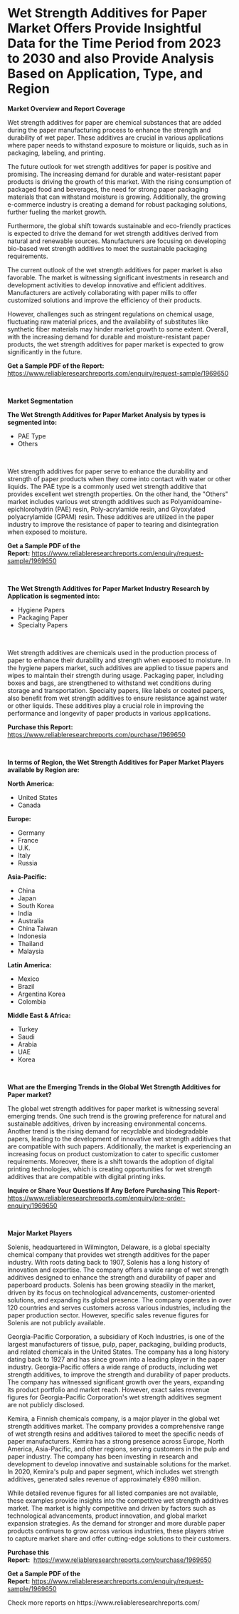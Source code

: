 <p><h1>Wet Strength Additives for Paper Market Offers Provide Insightful Data for the Time Period from 2023 to 2030 and also Provide Analysis Based on Application, Type, and Region</h1></p><p><strong>Market Overview and Report Coverage</strong></p>
<p><p>Wet strength additives for paper are chemical substances that are added during the paper manufacturing process to enhance the strength and durability of wet paper. These additives are crucial in various applications where paper needs to withstand exposure to moisture or liquids, such as in packaging, labeling, and printing.</p><p>The future outlook for wet strength additives for paper is positive and promising. The increasing demand for durable and water-resistant paper products is driving the growth of this market. With the rising consumption of packaged food and beverages, the need for strong paper packaging materials that can withstand moisture is growing. Additionally, the growing e-commerce industry is creating a demand for robust packaging solutions, further fueling the market growth.</p><p>Furthermore, the global shift towards sustainable and eco-friendly practices is expected to drive the demand for wet strength additives derived from natural and renewable sources. Manufacturers are focusing on developing bio-based wet strength additives to meet the sustainable packaging requirements.</p><p>The current outlook of the wet strength additives for paper market is also favorable. The market is witnessing significant investments in research and development activities to develop innovative and efficient additives. Manufacturers are actively collaborating with paper mills to offer customized solutions and improve the efficiency of their products.</p><p>However, challenges such as stringent regulations on chemical usage, fluctuating raw material prices, and the availability of substitutes like synthetic fiber materials may hinder market growth to some extent. Overall, with the increasing demand for durable and moisture-resistant paper products, the wet strength additives for paper market is expected to grow significantly in the future.</p></p>
<p><strong>Get a Sample PDF of the Report:</strong> <a href="https://www.reliableresearchreports.com/enquiry/request-sample/1969650">https://www.reliableresearchreports.com/enquiry/request-sample/1969650</a></p>
<p>&nbsp;</p>
<p><strong>Market Segmentation</strong></p>
<p><strong>The Wet Strength Additives for Paper Market Analysis by types is segmented into:</strong></p>
<p><ul><li>PAE Type</li><li>Others</li></ul></p>
<p>&nbsp;</p>
<p><p>Wet strength additives for paper serve to enhance the durability and strength of paper products when they come into contact with water or other liquids. The PAE type is a commonly used wet strength additive that provides excellent wet strength properties. On the other hand, the "Others" market includes various wet strength additives such as Polyamidoamine-epichlorohydrin (PAE) resin, Poly-acrylamide resin, and Glyoxylated polyacrylamide (GPAM) resin. These additives are utilized in the paper industry to improve the resistance of paper to tearing and disintegration when exposed to moisture.</p></p>
<p><strong>Get a Sample PDF of the Report:</strong>&nbsp;<a href="https://www.reliableresearchreports.com/enquiry/request-sample/1969650">https://www.reliableresearchreports.com/enquiry/request-sample/1969650</a></p>
<p>&nbsp;</p>
<p><strong>The Wet Strength Additives for Paper Market Industry Research by Application is segmented into:</strong></p>
<p><ul><li>Hygiene Papers</li><li>Packaging Paper</li><li>Specialty Papers</li></ul></p>
<p>&nbsp;</p>
<p><p>Wet strength additives are chemicals used in the production process of paper to enhance their durability and strength when exposed to moisture. In the hygiene papers market, such additives are applied to tissue papers and wipes to maintain their strength during usage. Packaging paper, including boxes and bags, are strengthened to withstand wet conditions during storage and transportation. Specialty papers, like labels or coated papers, also benefit from wet strength additives to ensure resistance against water or other liquids. These additives play a crucial role in improving the performance and longevity of paper products in various applications.</p></p>
<p><strong>Purchase this Report:</strong>&nbsp; <a href="https://www.reliableresearchreports.com/purchase/1969650">https://www.reliableresearchreports.com/purchase/1969650</a></p>
<p>&nbsp;</p>
<p><strong>In terms of Region, the Wet Strength Additives for Paper Market Players available by Region are:</strong></p>
<p>
    <p> <strong> North America: </strong>
        <ul>
            <li>United States</li>
            <li>Canada</li>
        </ul>
        </p> 
    <p> <strong> Europe: </strong>
        <ul>
            <li>Germany</li>
            <li>France</li>
            <li>U.K.</li>
            <li>Italy</li>
            <li>Russia</li>
        </ul>
        </p> 
    <p> <strong> Asia-Pacific: </strong>
        <ul>
            <li>China</li>
            <li>Japan</li>
            <li>South Korea</li>
            <li>India</li>
            <li>Australia</li>
            <li>China Taiwan</li>
            <li>Indonesia</li>
            <li>Thailand</li>
            <li>Malaysia</li>
        </ul>
        </p> 
    <p> <strong> Latin America: </strong>
        <ul>
            <li>Mexico</li>
            <li>Brazil</li>
            <li>Argentina Korea</li>
            <li>Colombia</li>
        </ul>
        </p> 
    <p> <strong> Middle East & Africa: </strong>
        <ul>
            <li>Turkey</li>
            <li>Saudi</li>
            <li>Arabia</li>
            <li>UAE</li>
            <li>Korea</li>
        </ul>
    </p>
    </p>
<p>&nbsp;</p>
<p><strong>What are the Emerging Trends in the Global Wet Strength Additives for Paper market?</strong></p>
<p><p>The global wet strength additives for paper market is witnessing several emerging trends. One such trend is the growing preference for natural and sustainable additives, driven by increasing environmental concerns. Another trend is the rising demand for recyclable and biodegradable papers, leading to the development of innovative wet strength additives that are compatible with such papers. Additionally, the market is experiencing an increasing focus on product customization to cater to specific customer requirements. Moreover, there is a shift towards the adoption of digital printing technologies, which is creating opportunities for wet strength additives that are compatible with digital printing inks.</p></p>
<p><strong>Inquire or Share Your Questions If Any Before Purchasing This Report</strong>- <a href="https://www.reliableresearchreports.com/enquiry/pre-order-enquiry/1969650">https://www.reliableresearchreports.com/enquiry/pre-order-enquiry/1969650</a></p>
<p>&nbsp;</p>
<p><strong>Major Market Players</strong></p>
<p><p>Solenis, headquartered in Wilmington, Delaware, is a global specialty chemical company that provides wet strength additives for the paper industry. With roots dating back to 1907, Solenis has a long history of innovation and expertise. The company offers a wide range of wet strength additives designed to enhance the strength and durability of paper and paperboard products. Solenis has been growing steadily in the market, driven by its focus on technological advancements, customer-oriented solutions, and expanding its global presence. The company operates in over 120 countries and serves customers across various industries, including the paper production sector. However, specific sales revenue figures for Solenis are not publicly available.</p><p>Georgia-Pacific Corporation, a subsidiary of Koch Industries, is one of the largest manufacturers of tissue, pulp, paper, packaging, building products, and related chemicals in the United States. The company has a long history dating back to 1927 and has since grown into a leading player in the paper industry. Georgia-Pacific offers a wide range of products, including wet strength additives, to improve the strength and durability of paper products. The company has witnessed significant growth over the years, expanding its product portfolio and market reach. However, exact sales revenue figures for Georgia-Pacific Corporation's wet strength additives segment are not publicly disclosed.</p><p>Kemira, a Finnish chemicals company, is a major player in the global wet strength additives market. The company provides a comprehensive range of wet strength resins and additives tailored to meet the specific needs of paper manufacturers. Kemira has a strong presence across Europe, North America, Asia-Pacific, and other regions, serving customers in the pulp and paper industry. The company has been investing in research and development to develop innovative and sustainable solutions for the market. In 2020, Kemira's pulp and paper segment, which includes wet strength additives, generated sales revenue of approximately €990 million.</p><p>While detailed revenue figures for all listed companies are not available, these examples provide insights into the competitive wet strength additives market. The market is highly competitive and driven by factors such as technological advancements, product innovation, and global market expansion strategies. As the demand for stronger and more durable paper products continues to grow across various industries, these players strive to capture market share and offer cutting-edge solutions to their customers.</p></p>
<p><strong>Purchase this Report:</strong>&nbsp;&nbsp;<a href="https://www.reliableresearchreports.com/purchase/1969650">https://www.reliableresearchreports.com/purchase/1969650</a></p>
<p></p>
<p><strong>Get a Sample PDF of the Report:</strong>&nbsp;<a href="https://www.reliableresearchreports.com/enquiry/request-sample/1969650">https://www.reliableresearchreports.com/enquiry/request-sample/1969650</a></p>
<p>Check more reports on https://www.reliableresearchreports.com/</p>